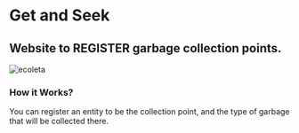 # Get and Seek

## Website to REGISTER garbage collection points.

![ecoleta](https://user-images.githubusercontent.com/37451620/84416704-f1769980-abea-11ea-95a0-2760173276a9.PNG)

### How it Works?
You can register an entity to be the collection point, and the type of garbage that will be collected there.
